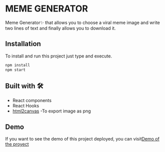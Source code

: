 # MEME GENERATOR

Meme Generator✨ that allows you to choose a viral meme image and write two lines of text and finally allows you to download it.



## Installation

To install and run this project just type and execute.

```bash
npm install
npm start

```
## Built with 🛠️

- React components
- React Hooks
- [html2canvas](https://html2canvas.hertzen.com/?ref=hackernoon.com) -To export image as png 

## Demo
If you want to see the demo of this project deployed, you can visit[Demo of the proyect]()